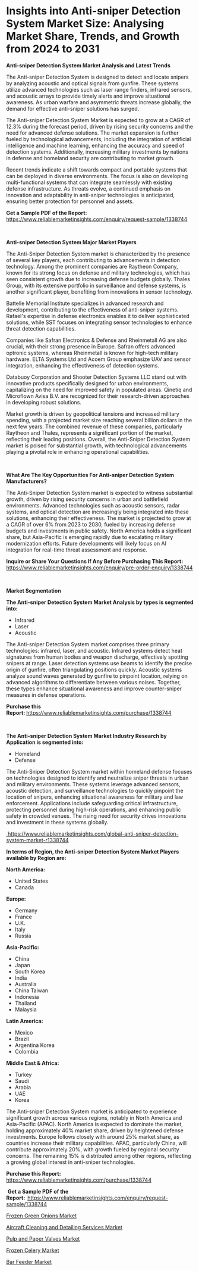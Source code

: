 <p><h1>Insights into Anti-sniper Detection System Market Size: Analysing Market Share, Trends, and Growth from 2024 to 2031</h1></p><p><strong>Anti-sniper Detection System Market Analysis and Latest Trends</strong></p>
<p><p>The Anti-sniper Detection System is designed to detect and locate snipers by analyzing acoustic and optical signals from gunfire. These systems utilize advanced technologies such as laser range finders, infrared sensors, and acoustic arrays to provide timely alerts and improve situational awareness. As urban warfare and asymmetric threats increase globally, the demand for effective anti-sniper solutions has surged. </p><p>The Anti-sniper Detection System Market is expected to grow at a CAGR of 12.3% during the forecast period, driven by rising security concerns and the need for advanced defense solutions. The market expansion is further fueled by technological advancements, including the integration of artificial intelligence and machine learning, enhancing the accuracy and speed of detection systems. Additionally, increasing military investments by nations in defense and homeland security are contributing to market growth. </p><p>Recent trends indicate a shift towards compact and portable systems that can be deployed in diverse environments. The focus is also on developing multi-functional systems that can integrate seamlessly with existing defense infrastructure. As threats evolve, a continued emphasis on innovation and adaptability in anti-sniper technologies is anticipated, ensuring better protection for personnel and assets.</p></p>
<p><strong>Get a Sample PDF of the Report:&nbsp;</strong> <a href="https://www.reliablemarketinsights.com/enquiry/request-sample/1338744?utm_campaign=1589&utm_medium=2&utm_source=Github&utm_content=ia&utm_term=20102024&utm_id=anti-sniper-detection-system">https://www.reliablemarketinsights.com/enquiry/request-sample/1338744</a></p>
<p>&nbsp;</p>
<p><strong>Anti-sniper Detection System Major Market Players</strong></p>
<p><p>The Anti-Sniper Detection System market is characterized by the presence of several key players, each contributing to advancements in detection technology. Among the prominent companies are Raytheon Company, known for its strong focus on defense and military technologies, which has seen consistent growth due to increasing defense budgets globally. Thales Group, with its extensive portfolio in surveillance and defense systems, is another significant player, benefiting from innovations in sensor technology.</p><p>Battelle Memorial Institute specializes in advanced research and development, contributing to the effectiveness of anti-sniper systems. Rafael's expertise in defense electronics enables it to deliver sophisticated solutions, while SST focuses on integrating sensor technologies to enhance threat detection capabilities.</p><p>Companies like Safran Electronics & Defense and Rheinmetall AG are also crucial, with their strong presence in Europe. Safran offers advanced optronic systems, whereas Rheinmetall is known for high-tech military hardware. ELTA Systems Ltd and Acoem Group emphasize UAV and sensor integration, enhancing the effectiveness of detection systems.</p><p>Databuoy Corporation and Shooter Detection Systems LLC stand out with innovative products specifically designed for urban environments, capitalizing on the need for improved safety in populated areas. Qinetiq and Microflown Avisa B.V. are recognized for their research-driven approaches in developing robust solutions.</p><p>Market growth is driven by geopolitical tensions and increased military spending, with a projected market size reaching several billion dollars in the next few years. The combined revenue of these companies, particularly Raytheon and Thales, represents a significant portion of the market, reflecting their leading positions. Overall, the Anti-Sniper Detection System market is poised for substantial growth, with technological advancements playing a pivotal role in enhancing operational capabilities.</p></p>
<p>&nbsp;</p>
<p><strong>What Are The Key Opportunities For Anti-sniper Detection System Manufacturers?</strong></p>
<p><p>The Anti-Sniper Detection System market is expected to witness substantial growth, driven by rising security concerns in urban and battlefield environments. Advanced technologies such as acoustic sensors, radar systems, and optical detection are increasingly being integrated into these solutions, enhancing their effectiveness. The market is projected to grow at a CAGR of over 6% from 2023 to 2030, fueled by increasing defense budgets and investments in public safety. North America holds a significant share, but Asia-Pacific is emerging rapidly due to escalating military modernization efforts. Future developments will likely focus on AI integration for real-time threat assessment and response.</p></p>
<p><strong>Inquire or Share Your Questions If Any Before Purchasing This Report:</strong> <a href="https://www.reliablemarketinsights.com/enquiry/pre-order-enquiry/1338744?utm_campaign=1589&utm_medium=2&utm_source=Github&utm_content=ia&utm_term=20102024&utm_id=anti-sniper-detection-system">https://www.reliablemarketinsights.com/enquiry/pre-order-enquiry/1338744</a></p>
<p>&nbsp;</p>
<p><strong>Market Segmentation</strong></p>
<p><strong>The Anti-sniper Detection System Market Analysis by types is segmented into:</strong></p>
<p><ul><li>Infrared</li><li>Laser</li><li>Acoustic</li></ul></p>
<p><p>The Anti-sniper Detection System market comprises three primary technologies: infrared, laser, and acoustic. Infrared systems detect heat signatures from human bodies and weapon discharge, effectively spotting snipers at range. Laser detection systems use beams to identify the precise origin of gunfire, often triangulating positions quickly. Acoustic systems analyze sound waves generated by gunfire to pinpoint location, relying on advanced algorithms to differentiate between various noises. Together, these types enhance situational awareness and improve counter-sniper measures in defense operations.</p></p>
<p><strong>Purchase this Report:&nbsp;</strong><a href="https://www.reliablemarketinsights.com/purchase/1338744?utm_campaign=1589&utm_medium=2&utm_source=Github&utm_content=ia&utm_term=20102024&utm_id=anti-sniper-detection-system">https://www.reliablemarketinsights.com/purchase/1338744</a></p>
<p>&nbsp;</p>
<p><strong>The Anti-sniper Detection System Market Industry Research by Application is segmented into:</strong></p>
<p><ul><li>Homeland</li><li>Defense</li></ul></p>
<p><p>The Anti-Sniper Detection System market within homeland defense focuses on technologies designed to identify and neutralize sniper threats in urban and military environments. These systems leverage advanced sensors, acoustic detection, and surveillance technologies to quickly pinpoint the location of snipers, enhancing situational awareness for military and law enforcement. Applications include safeguarding critical infrastructure, protecting personnel during high-risk operations, and enhancing public safety in crowded venues. The rising need for security drives innovations and investment in these systems globally.</p></p>
<p><a href="https://www.reliablemarketinsights.com/global-anti-sniper-detection-system-market-r1338744?utm_campaign=1589&utm_medium=2&utm_source=Github&utm_content=ia&utm_term=20102024&utm_id=anti-sniper-detection-system">&nbsp;https://www.reliablemarketinsights.com/global-anti-sniper-detection-system-market-r1338744</a></p>
<p><strong>In terms of Region, the Anti-sniper Detection System Market Players available by Region are:</strong></p>
<p>
    <p> <strong> North America: </strong>
        <ul>
            <li>United States</li>
            <li>Canada</li>
        </ul>
        </p> 
    <p> <strong> Europe: </strong>
        <ul>
            <li>Germany</li>
            <li>France</li>
            <li>U.K.</li>
            <li>Italy</li>
            <li>Russia</li>
        </ul>
        </p> 
    <p> <strong> Asia-Pacific: </strong>
        <ul>
            <li>China</li>
            <li>Japan</li>
            <li>South Korea</li>
            <li>India</li>
            <li>Australia</li>
            <li>China Taiwan</li>
            <li>Indonesia</li>
            <li>Thailand</li>
            <li>Malaysia</li>
        </ul>
        </p> 
    <p> <strong> Latin America: </strong>
        <ul>
            <li>Mexico</li>
            <li>Brazil</li>
            <li>Argentina Korea</li>
            <li>Colombia</li>
        </ul>
        </p> 
    <p> <strong> Middle East & Africa: </strong>
        <ul>
            <li>Turkey</li>
            <li>Saudi</li>
            <li>Arabia</li>
            <li>UAE</li>
            <li>Korea</li>
        </ul>
    </p>
    </p>
<p><p>The Anti-sniper Detection System market is anticipated to experience significant growth across various regions, notably in North America and Asia-Pacific (APAC). North America is expected to dominate the market, holding approximately 40% market share, driven by heightened defense investments. Europe follows closely with around 25% market share, as countries increase their military capabilities. APAC, particularly China, will contribute approximately 20%, with growth fueled by regional security concerns. The remaining 15% is distributed among other regions, reflecting a growing global interest in anti-sniper technologies.</p></p>
<p><strong>Purchase this Report: </strong><a href="https://www.reliablemarketinsights.com/purchase/1338744?utm_campaign=1589&utm_medium=2&utm_source=Github&utm_content=ia&utm_term=20102024&utm_id=anti-sniper-detection-system">https://www.reliablemarketinsights.com/purchase/1338744</a></p>
<p>&nbsp;<strong>Get a Sample PDF of the Report:&nbsp;&nbsp;</strong><a href="https://www.reliablemarketinsights.com/enquiry/request-sample/1338744?utm_campaign=1589&utm_medium=2&utm_source=Github&utm_content=ia&utm_term=20102024&utm_id=anti-sniper-detection-system">https://www.reliablemarketinsights.com/enquiry/request-sample/1338744</a></p>
<p><strong></strong></p>
<p><p><a href="https://www.linkedin.com/pulse/unveiling-market-trends-global-frozen-green-onions-growth-r0sze?utm_campaign=1589&utm_medium=2&utm_source=Github&utm_content=ia&utm_term=20102024&utm_id=anti-sniper-detection-system">Frozen Green Onions Market</a></p><p><a href="https://github.com/Rekhakhatun65/Market-Research-Report-List-1/blob/main/aircraft-cleaning-and-detailing-services-market.md?utm_campaign=1589&utm_medium=2&utm_source=Github&utm_content=ia&utm_term=20102024&utm_id=anti-sniper-detection-system">Aircraft Cleaning and Detailing Services Market</a></p><p><a href="https://www.linkedin.com/pulse/decoding-pulp-paper-valves-market-signals-growth-algorithms-krwce?utm_campaign=1589&utm_medium=2&utm_source=Github&utm_content=ia&utm_term=20102024&utm_id=anti-sniper-detection-system">Pulp and Paper Valves Market</a></p><p><a href="https://www.linkedin.com/pulse/strategic-roadmap-global-frozen-celery-market-insights-opportunities-rev8e?utm_campaign=1589&utm_medium=2&utm_source=Github&utm_content=ia&utm_term=20102024&utm_id=anti-sniper-detection-system">Frozen Celery Market</a></p><p><a href="https://www.linkedin.com/pulse/insights-bar-feeder-industry-market-financial-status-size-1mzae?utm_campaign=1589&utm_medium=2&utm_source=Github&utm_content=ia&utm_term=20102024&utm_id=anti-sniper-detection-system">Bar Feeder Market</a></p></p>